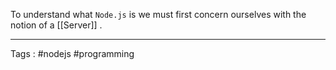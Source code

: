 To understand what `Node.js` is we must first concern ourselves with the notion of a [[Server]] .

____
Tags : #nodejs #programming